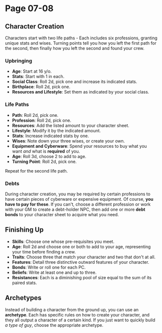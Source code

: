 # Page 07-08

## Character Creation

Characters start with two life paths - Each includes six professions, granting unique stats and wises. Turning points tell you how you left the first path for the second, then finally how you left the second and found your crew.

### Upbringing

- **Age**: Start at 16 y/o.
- **Stats**: Start with 1 in each.
- **Social Class**: Roll 2d, pick one and increase its indicated stats.
- **Birthplace**: Roll 2d, pick one.
- **Resources and Lifestyle**: Set them as indicated by your social class.

### Life Paths

- **Path**: Roll 2d, pick one.
- **Profession**: Roll 2d, pick one.
- **Resources**: Add the listed amount to your character sheet.
- **Lifestyle**: Modify it by the indicated amount.
- **Stats**: Increase indicated stats by one.
- **Wises**: Note down your three wises, or create your own.
- **Equipment and Cyberware**: Spend your resources to buy what you want _and_ what is **required** of you.
- **Age**: Roll 3d, choose 2 to add to age.
- **Turning Point**: Roll 2d, pick one.

Repeat for the second life path.

### Debts

During character creation, you may be required by certain professions to have certain pieces of cyberware or expensive equipment. Of course, **you have to pay for these**. If you can't, choose a different profession or work with your GM to create a debt-holder NPC, then add one or more **debt bonds** to your character sheet to acquire what you need.

## Finishing Up

- **Skills**: Choose one whose pre-requisites you meet.
- **Age**: Roll 2d and choose one or both to add to your age, representing your time before finding a crew.
- **Traits**: Choose three that match your character and two that don't at all.
- **Features**: Detail three distinctive outward features of your character.
- **Bonds**: Write or roll one for each PC.
- **Beliefs**: Write at least one and up to three.
- **Resistances**: Each is a diminishing pool of size equal to the sum of its paired stats.

## Archetypes

Instead of building a character from the ground up, you can use an **archetype**. Each has specific rules on how to create your character, and they all output a character of a certain kind. If you just want to quickly build _a type of guy_, choose the appropriate archetype.
